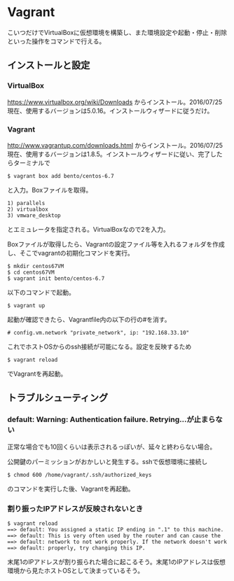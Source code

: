 # Vagrant

こいつだけでVirtualBoxに仮想環境を構築し、また環境設定や起動・停止・削除といった操作をコマンドで行える。

## インストールと設定

### VirtualBox
 https://www.virtualbox.org/wiki/Downloads からインストール。2016/07/25現在、使用するバージョンは5.0.16。インストールウィザードに従うだけ。

### Vagrant
http://www.vagrantup.com/downloads.html からインストール。2016/07/25現在、使用するバージョンは1.8.5。インストールウィザードに従い、完了したらターミナルで
```
$ vagrant box add bento/centos-6.7
```
と入力。Boxファイルを取得。
```
1) parallels
2) virtualbox
3) vmware_desktop
```
とエミュレータを指定される。VirtualBoxなので2を入力。

Boxファイルが取得したら、Vagrantの設定ファイル等を入れるフォルダを作成し、そこでvagrantの初期化コマンドを実行。
```
$ mkdir centos67VM
$ cd centos67VM
$ vagrant init bento/centos-6.7
```
以下のコマンドで起動。
```
$ vagrant up
```

起動が確認できたら、Vagrantfile内の以下の行の#を消す。
```
# config.vm.network "private_network", ip: "192.168.33.10"
```
これでホストOSからのssh接続が可能になる。設定を反映するため
```
$ vagrant reload
```
でVagrantを再起動。

## トラブルシューティング

### default: Warning: Authentication failure. Retrying...が止まらない

正常な場合でも10回くらいは表示されるっぽいが、延々と終わらない場合。

公開鍵のパーミッションがおかしいと発生する。sshで仮想環境に接続し
```
$ chmod 600 /home/vagrant/.ssh/authorized_keys
```
のコマンドを実行した後、Vagrantを再起動。


### 割り振ったIPアドレスが反映されないとき

```
$ vagrant reload
==> default: You assigned a static IP ending in ".1" to this machine.
==> default: This is very often used by the router and can cause the
==> default: network to not work properly. If the network doesn't work
==> default: properly, try changing this IP.
```
末尾1のIPアドレスが割り振られた場合に起こるそう。末尾1のIPアドレスは仮想環境から見たホストOSとして決まっているそう。
